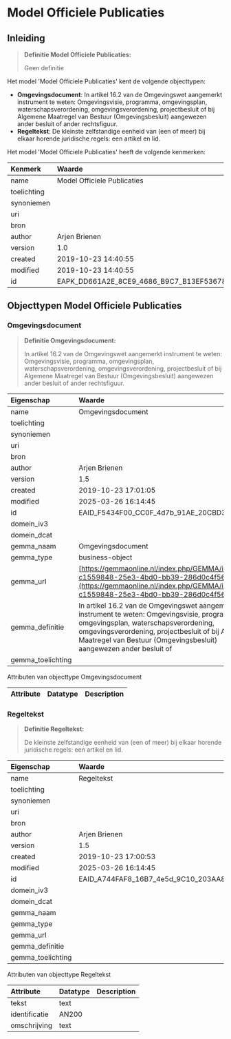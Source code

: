 # Model Officiele Publicaties
## Inleiding
> **Definitie Model Officiele Publicaties:** 
>
> Geen definitie

Het model 'Model Officiele Publicaties' kent de volgende objecttypen:

* **Omgevingsdocument**: In artikel 16.2 van de Omgevingswet aangemerkt instrument te weten: Omgevingsvisie, programma, omgevingsplan, waterschapsverordening, omgevingsverordening, projectbesluit of bij Algemene Maatregel van Bestuur (Omgevingsbesluit) aangewezen ander besluit of ander rechtsfiguur.
* **Regeltekst**: De kleinste zelfstandige eenheid van (een of meer) bij elkaar horende juridische regels: een artikel en lid.


Het model 'Model Officiele Publicaties' heeft de volgende kenmerken:

| Kenmerk | Waarde |
| :--- | :------ |
| name | Model Officiele Publicaties |
| toelichting |  |
| synoniemen |  |
| uri |  |
| bron |  |
| author | Arjen Brienen |
| version | 1.0 |
| created | 2019-10-23 14:40:55 |
| modified | 2019-10-23 14:40:55 |
| id | EAPK_DD661A2E_8CE9_4686_B9C7_B13EF5367803 |


## Objecttypen Model Officiele Publicaties


### Omgevingsdocument
> **Definitie Omgevingsdocument:** 
>
> In artikel 16.2 van de Omgevingswet aangemerkt instrument te weten: Omgevingsvisie, programma, omgevingsplan, waterschapsverordening, omgevingsverordening, projectbesluit of bij Algemene Maatregel van Bestuur (Omgevingsbesluit) aangewezen ander besluit of ander rechtsfiguur.

| Eigenschap | Waarde |
| :--- | :------ |
| name | Omgevingsdocument |
| toelichting |  |
| synoniemen |  |
| uri |  |
| bron |  |
| author | Arjen Brienen |
| version | 1.5 |
| created | 2019-10-23 17:01:05 |
| modified | 2025-03-26 16:14:45 |
| id | EAID_F5434F00_CC0F_4d7b_91AE_20CBD3C60DFC |
| domein_iv3 |  |
| domein_dcat |  |
| gemma_naam | Omgevingsdocument |
| gemma_type | business-object |
| gemma_url | [https://gemmaonline.nl/index.php/GEMMA/id-c1559848-25e3-4bd0-bb39-286d0c4f5687](https://gemmaonline.nl/index.php/GEMMA/id-c1559848-25e3-4bd0-bb39-286d0c4f5687) |
| gemma_definitie | In artikel 16.2 van de Omgevingswet aangemerkt instrument te weten: Omgevingsvisie, programma, omgevingsplan, waterschapsverordening, omgevingsverordening, projectbesluit of bij Algemene Maatregel van Bestuur (Omgevingsbesluit) aangewezen ander besluit of |
| gemma_toelichting |  |


Attributen van objecttype Omgevingsdocument

| Attribute | Datatype | Description |
| :--- | :--- | :--- |



### Regeltekst
> **Definitie Regeltekst:** 
>
> De kleinste zelfstandige eenheid van (een of meer) bij elkaar horende juridische regels: een artikel en lid.

| Eigenschap | Waarde |
| :--- | :------ |
| name | Regeltekst |
| toelichting |  |
| synoniemen |  |
| uri |  |
| bron |  |
| author | Arjen Brienen |
| version | 1.5 |
| created | 2019-10-23 17:00:53 |
| modified | 2025-03-26 16:14:45 |
| id | EAID_A744FAF8_16B7_4e5d_9C10_203AA8E7C440 |
| domein_iv3 |  |
| domein_dcat |  |
| gemma_naam |  |
| gemma_type |  |
| gemma_url |  |
| gemma_definitie |  |
| gemma_toelichting |  |


Attributen van objecttype Regeltekst

| Attribute | Datatype | Description |
| :--- | :--- | :--- |
| tekst | text |  |
| identificatie | AN200 |  |
| omschrijving | text |  |





